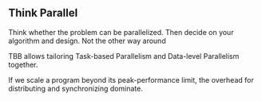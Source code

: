 ## Think Parallel

Think whether the problem can be parallelized. Then decide on your algorithm and design. Not the other way around

TBB allows tailoring Task-based Parallelism and Data-level Parallelism together.

If we scale a program beyond its peak-performance limit, the overhead for distributing and synchronizing dominate.
